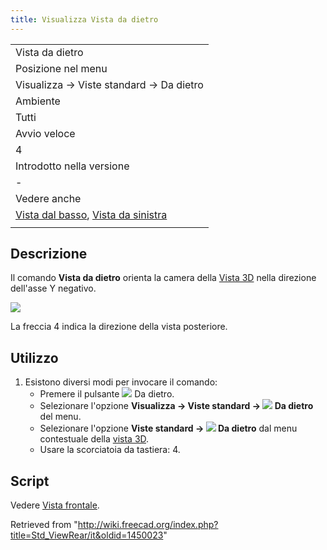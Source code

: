 ```yaml
---
title: Visualizza Vista da dietro
---
```


|                                                                                                                    |
| ------------------------------------------------------------------------------------------------------------------ |
| Vista da dietro                                                                                                    |
| Posizione nel menu                                                                                                 |
| Visualizza → Viste standard → Da dietro                                                                            |
| Ambiente                                                                                                           |
| Tutti                                                                                                              |
| Avvio veloce                                                                                                       |
| 4                                                                                                                  |
| Introdotto nella versione                                                                                          |
| -                                                                                                                  |
| Vedere anche                                                                                                       |
| [Vista dal basso](/Std_ViewBottom/it "Std ViewBottom/it"), [Vista da sinistra](/Std_ViewLeft/it "Std ViewLeft/it") |
|                                                                                                                    |

## Descrizione

Il comando **Vista da dietro** orienta la camera della [Vista 3D](/3D_view/it "3D view/it") nella direzione dell'asse Y negativo.

![](/images/FreeCAD_views_rear.svg)

La freccia 4 indica la direzione della vista posteriore.

## Utilizzo

1. Esistono diversi modi per invocare il comando:
   - Premere il pulsante ![](/images/Std_ViewRear.svg) Da dietro.
   - Selezionare l'opzione **Visualizza → Viste standard → ![](/images/Std_ViewRear.svg) Da dietro** del menu.
   - Selezionare l'opzione **Viste standard → ![](/images/Std_ViewRear.svg) Da dietro** dal menu contestuale della [vista 3D](/3D_view/it "3D view/it").
   - Usare la scorciatoia da tastiera: 4.

## Script

Vedere [Vista frontale](/Std_ViewFront/it#Script "Std ViewFront/it").

Retrieved from "<http://wiki.freecad.org/index.php?title=Std_ViewRear/it&oldid=1450023>"
